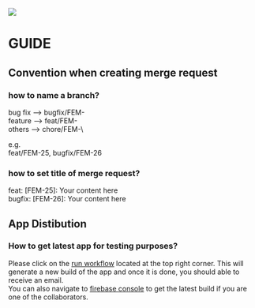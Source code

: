 ![](https://komarev.com/ghpvc/?username=charmflex-98&color=ff69b4)
# GUIDE

## Convention when creating merge request

### how to name a branch?
bug fix --> bugfix/FEM-<ID>\
feature --> feat/FEM-<ID>\
others --> chore/FEM-<ID>\

e.g.\
feat/FEM-25, bugfix/FEM-26

### how to set title of merge request?
feat: [FEM-25]: Your content here\
bugfix: [FEM-26]: Your content here

## App Distibution
### How to get latest app for testing purposes?
Please click on the [run workflow](https://github.com/CharmFlex-98/FlexiExpensesManager_Android/actions/workflows/firebase-distribute.yml) located at the top right corner. This will generate a new build of the app and once it is done, you should able to receive an email.\
You can also navigate to [firebase console](https://console.firebase.google.com/u/1/project/flexiexpensesmanagerproject/appdistribution/app/android:com.charmflex.flexiexpensesmanager/releases) to get the latest build if you are one of the collaborators.
